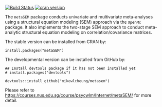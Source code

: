 [![Build Status](https://travis-ci.org/mikewlcheung/metasem.svg?branch=master)](https://travis-ci.org/mikewlcheung/metasem)
[![cran version](http://www.r-pkg.org/badges/version/metaSEM)](http://cran.rstudio.com/web/packages/metaSEM)

The `metaSEM` package conducts univariate and multivariate meta-analyses using a structural equation modeling (SEM) approach via the `OpenMx` package. It also implements the two-stage SEM approach to conduct meta-analytic structural equation modeling on correlation/covariance matrices.

The stable version can be installed from CRAN by:
```
install.packages("metaSEM")
```

The developmental version can be installed from GitHub by:
```
## Install devtools package if it has not been installed yet
# install.packages("devtools")

devtools::install_github("mikewlcheung/metasem")
```

Please refer to https://courses.nus.edu.sg/course/psycwlm/Internet/metaSEM/ for more detail.
